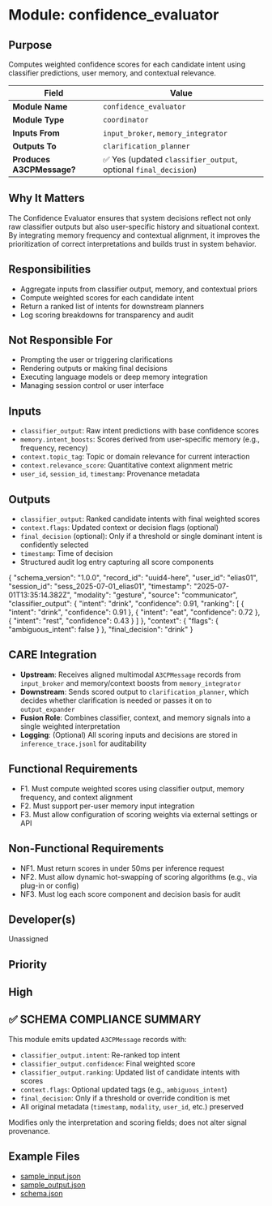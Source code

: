 # Module: confidence_evaluator

## Purpose
Computes weighted confidence scores for each candidate intent using classifier predictions, user memory, and contextual relevance.

| Field                  | Value                                                              |
|------------------------|--------------------------------------------------------------------|
| **Module Name**        | `confidence_evaluator`                                             |
| **Module Type**        | `coordinator`                                                      |
| **Inputs From**        | `input_broker`, `memory_integrator`                                |
| **Outputs To**         | `clarification_planner`                         |
| **Produces A3CPMessage?** | ✅ Yes (updated `classifier_output`, optional `final_decision`) |


## Why It Matters
The Confidence Evaluator ensures that system decisions reflect not only raw classifier outputs but also user-specific history and situational context. By integrating memory frequency and contextual alignment, it improves the prioritization of correct interpretations and builds trust in system behavior.

## Responsibilities
- Aggregate inputs from classifier output, memory, and contextual priors
- Compute weighted scores for each candidate intent
- Return a ranked list of intents for downstream planners
- Log scoring breakdowns for transparency and audit

## Not Responsible For
- Prompting the user or triggering clarifications
- Rendering outputs or making final decisions
- Executing language models or deep memory integration
- Managing session control or user interface

## Inputs
- `classifier_output`: Raw intent predictions with base confidence scores
- `memory.intent_boosts`: Scores derived from user-specific memory (e.g., frequency, recency)
- `context.topic_tag`: Topic or domain relevance for current interaction
- `context.relevance_score`: Quantitative context alignment metric
- `user_id`, `session_id`, `timestamp`: Provenance metadata

## Outputs
- `classifier_output`: Ranked candidate intents with final weighted scores
- `context.flags`: Updated context or decision flags (optional)
- `final_decision` (optional): Only if a threshold or single dominant intent is confidently selected
- `timestamp`: Time of decision
- Structured audit log entry capturing all score components




{
  "schema_version": "1.0.0",
  "record_id": "uuid4-here",
  "user_id": "elias01",
  "session_id": "sess_2025-07-01_elias01",
  "timestamp": "2025-07-01T13:35:14.382Z",
  "modality": "gesture",
  "source": "communicator",
  "classifier_output": {
    "intent": "drink",
    "confidence": 0.91,
    "ranking": [
      { "intent": "drink", "confidence": 0.91 },
      { "intent": "eat",   "confidence": 0.72 },
      { "intent": "rest",  "confidence": 0.43 }
    ]
  },
  "context": {
    "flags": {
      "ambiguous_intent": false
    }
  },
  "final_decision": "drink"
}


## CARE Integration

- **Upstream**: Receives aligned multimodal `A3CPMessage` records from `input_broker` and memory/context boosts from `memory_integrator`
- **Downstream**: Sends scored output to `clarification_planner`, which decides whether clarification is needed or passes it on to `output_expander`
- **Fusion Role**: Combines classifier, context, and memory signals into a single weighted interpretation
- **Logging**: (Optional) All scoring inputs and decisions are stored in `inference_trace.jsonl` for auditability

## Functional Requirements
- F1. Must compute weighted scores using classifier output, memory frequency, and context alignment
- F2. Must support per-user memory input integration
- F3. Must allow configuration of scoring weights via external settings or API

## Non-Functional Requirements
- NF1. Must return scores in under 50ms per inference request
- NF2. Must allow dynamic hot-swapping of scoring algorithms (e.g., via plug-in or config)
- NF3. Must log each score component and decision basis for audit

## Developer(s)
Unassigned

## Priority
High
-------------------------------------------------------------------------------
✅ SCHEMA COMPLIANCE SUMMARY
-------------------------------------------------------------------------------

This module emits updated `A3CPMessage` records with:

- `classifier_output.intent`: Re-ranked top intent
- `classifier_output.confidence`: Final weighted score
- `classifier_output.ranking`: Updated list of candidate intents with scores
- `context.flags`: Optional updated tags (e.g., `ambiguous_intent`)
- `final_decision`: Only if a threshold or override condition is met
- All original metadata (`timestamp`, `modality`, `user_id`, etc.) preserved

Modifies only the interpretation and scoring fields; does not alter signal provenance.


## Example Files
- [sample_input.json](./sample_input.json)
- [sample_output.json](./sample_output.json)
- [schema.json](./schema.json)
